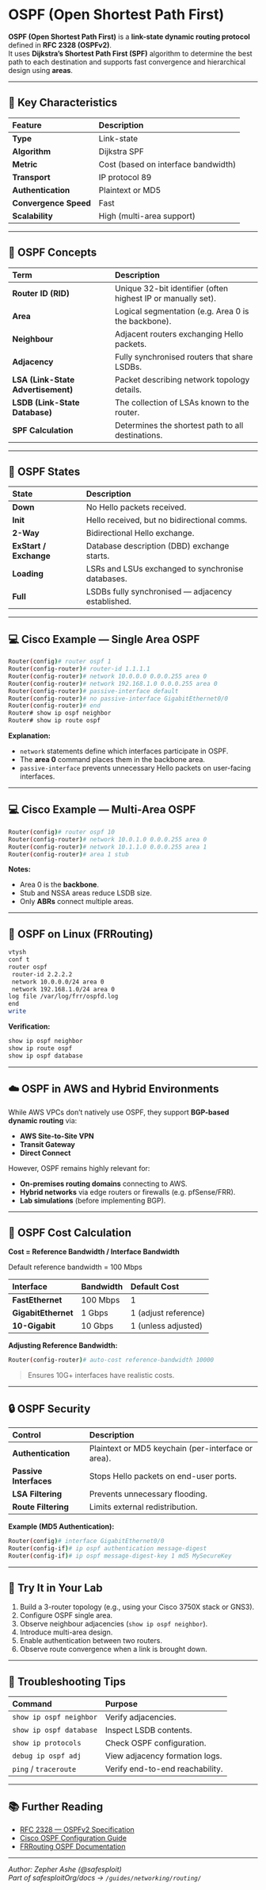 # OSPF (Open Shortest Path First)

**OSPF (Open Shortest Path First)** is a **link-state dynamic routing protocol** defined in **RFC 2328 (OSPFv2)**.  
It uses **Dijkstra’s Shortest Path First (SPF)** algorithm to determine the best path to each destination and supports fast convergence and hierarchical design using **areas**.

---

## 🧭 Key Characteristics

| Feature             | Description                                  |
|:--------------------|:---------------------------------------------|
| **Type**            | Link-state                                   |
| **Algorithm**       | Dijkstra SPF                                 |
| **Metric**          | Cost (based on interface bandwidth)          |
| **Transport**       | IP protocol 89                               |
| **Authentication**  | Plaintext or MD5                             |
| **Convergence Speed** | Fast                                       |
| **Scalability**     | High (multi-area support)                    |

---

## 🧱 OSPF Concepts

| Term                  | Description                                                                 |
|:----------------------|:----------------------------------------------------------------------------|
| **Router ID (RID)**   | Unique 32-bit identifier (often highest IP or manually set).                |
| **Area**              | Logical segmentation (e.g. Area 0 is the backbone).                         |
| **Neighbour**         | Adjacent routers exchanging Hello packets.                                 |
| **Adjacency**         | Fully synchronised routers that share LSDBs.                               |
| **LSA (Link-State Advertisement)** | Packet describing network topology details.                   |
| **LSDB (Link-State Database)**     | The collection of LSAs known to the router.                   |
| **SPF Calculation**   | Determines the shortest path to all destinations.                          |

---

## 🔧 OSPF States

| State         | Description                                            |
|:---------------|:-------------------------------------------------------|
| **Down**       | No Hello packets received.                             |
| **Init**       | Hello received, but no bidirectional comms.            |
| **2-Way**      | Bidirectional Hello exchange.                          |
| **ExStart / Exchange** | Database description (DBD) exchange starts.   |
| **Loading**    | LSRs and LSUs exchanged to synchronise databases.      |
| **Full**       | LSDBs fully synchronised — adjacency established.      |

---

## 💻 Cisco Example — Single Area OSPF

```bash
Router(config)# router ospf 1
Router(config-router)# router-id 1.1.1.1
Router(config-router)# network 10.0.0.0 0.0.0.255 area 0
Router(config-router)# network 192.168.1.0 0.0.0.255 area 0
Router(config-router)# passive-interface default
Router(config-router)# no passive-interface GigabitEthernet0/0
Router(config-router)# end
Router# show ip ospf neighbor
Router# show ip route ospf
```

**Explanation:**
- `network` statements define which interfaces participate in OSPF.
- The **area 0** command places them in the backbone area.
- `passive-interface` prevents unnecessary Hello packets on user-facing interfaces.

---

## 💻 Cisco Example — Multi-Area OSPF

```bash
Router(config)# router ospf 10
Router(config-router)# network 10.0.1.0 0.0.0.255 area 0
Router(config-router)# network 10.1.1.0 0.0.0.255 area 1
Router(config-router)# area 1 stub
```

**Notes:**
- Area 0 is the **backbone**.
- Stub and NSSA areas reduce LSDB size.
- Only **ABRs** connect multiple areas.

---

## 🐧 OSPF on Linux (FRRouting)

```bash
vtysh
conf t
router ospf
 router-id 2.2.2.2
 network 10.0.0.0/24 area 0
 network 192.168.1.0/24 area 0
log file /var/log/frr/ospfd.log
end
write
```

**Verification:**

```bash
show ip ospf neighbor
show ip route ospf
show ip ospf database
```

---

## ☁️ OSPF in AWS and Hybrid Environments

While AWS VPCs don’t natively use OSPF, they support **BGP-based dynamic routing** via:
- **AWS Site-to-Site VPN**
- **Transit Gateway**
- **Direct Connect**

However, OSPF remains highly relevant for:
- **On-premises routing domains** connecting to AWS.
- **Hybrid networks** via edge routers or firewalls (e.g. pfSense/FRR).
- **Lab simulations** (before implementing BGP).

---

## 🧮 OSPF Cost Calculation

**Cost = Reference Bandwidth / Interface Bandwidth**

Default reference bandwidth = 100 Mbps

| Interface         | Bandwidth | Default Cost |
|:------------------|:-----------|:--------------|
| **FastEthernet**  | 100 Mbps  | 1             |
| **GigabitEthernet** | 1 Gbps  | 1 (adjust reference) |
| **10-Gigabit**    | 10 Gbps   | 1 (unless adjusted)  |

**Adjusting Reference Bandwidth:**

```bash
Router(config-router)# auto-cost reference-bandwidth 10000
```

> Ensures 10G+ interfaces have realistic costs.

---

## 🔒 OSPF Security

| Control               | Description                                          |
|:-----------------------|:-----------------------------------------------------|
| **Authentication**     | Plaintext or MD5 keychain (per-interface or area).  |
| **Passive Interfaces** | Stops Hello packets on end-user ports.              |
| **LSA Filtering**      | Prevents unnecessary flooding.                      |
| **Route Filtering**    | Limits external redistribution.                     |

**Example (MD5 Authentication):**

```bash
Router(config)# interface GigabitEthernet0/0
Router(config-if)# ip ospf authentication message-digest
Router(config-if)# ip ospf message-digest-key 1 md5 MySecureKey
```

---

## 🧪 Try It in Your Lab

1. Build a 3-router topology (e.g., using your Cisco 3750X stack or GNS3).  
2. Configure OSPF single area.  
3. Observe neighbour adjacencies (`show ip ospf neighbor`).  
4. Introduce multi-area design.  
5. Enable authentication between two routers.  
6. Observe route convergence when a link is brought down.

---

## 🧰 Troubleshooting Tips

| Command                  | Purpose                            |
|:--------------------------|:-----------------------------------|
| `show ip ospf neighbor`   | Verify adjacencies.                |
| `show ip ospf database`   | Inspect LSDB contents.             |
| `show ip protocols`       | Check OSPF configuration.          |
| `debug ip ospf adj`       | View adjacency formation logs.     |
| `ping` / `traceroute`     | Verify end-to-end reachability.    |

---

## 📚 Further Reading

- [RFC 2328 — OSPFv2 Specification](https://datatracker.ietf.org/doc/html/rfc2328)  
- [Cisco OSPF Configuration Guide](https://www.cisco.com/c/en/us/support/docs/ip/open-shortest-path-first-ospf/7039-1.html)  
- [FRRouting OSPF Documentation](https://docs.frrouting.org/en/latest/ospfd.html)

---

*Author: Zepher Ashe (@safesploit)*  
*Part of safesploitOrg/docs → `/guides/networking/routing/`*
